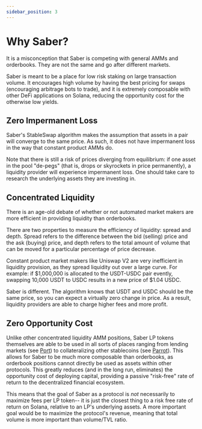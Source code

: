 ```yaml
---
sidebar_position: 3
---
```


# Why Saber?

It is a misconception that Saber is competing with general AMMs and orderbooks. They are not the same and go after different markets.

Saber is meant to be a place for low risk staking on large transaction volume. It encourages high volume by having the best pricing for swaps (encouraging arbitrage bots to trade), and it is extremely composable with other DeFi applications on Solana, reducing the opportunity cost for the otherwise low yields.

## Zero Impermanent Loss

Saber's StableSwap algorithm makes the assumption that assets in a pair will converge to the same price. As such, it does not have impermanent loss in the way that constant product AMMs do.

Note that there is still a risk of prices diverging from equilibrium: if one asset in the pool "de-pegs" (that is, drops or skyrockets in price permanently), a liquidity provider will experience impermanent loss. One should take care to research the underlying assets they are investing in.

## Concentrated Liquidity

There is an age-old debate of whether or not automated market makers are more efficient in providing liquidity than orderbooks.

There are two properties to measure the efficiency of liquidity: spread and depth. Spread refers to the difference between the bid (selling) price and the ask (buying) price, and depth refers to the total amount of volume that can be moved for a particular percentage of price decrease.

Constant product market makers like Uniswap V2 are very inefficient in liquidity provision, as they spread liquidity out over a large curve. For example: if $1,000,000 is allocated to the USDT-USDC pair evently, swapping 10,000 USDT to USDC results in a new price of $1.04 USDC.

Saber is different. The algorithm knows that USDT and USDC should be the same price, so you can expect a virtually zero change in price. As a result, liquidity providers are able to charge higher fees and more profit.

## Zero Opportunity Cost

Unlike other concentrated liquidity AMM positions, Saber LP tokens themselves are able to be used in all sorts of places ranging from lending markets (see [Port](https://port.finance)) to collateralizing other stablecoins (see [Parrot](https://parrot.fi)). This allows for Saber to be much more composable than orderbooks, as orderbook positions cannot directly be used as assets within other protocols. This greatly reduces (and in the long run, eliminates) the opportunity cost of deploying capital, providing a passive "risk-free" rate of return to the decentralized financial ecosystem.

This means that the goal of Saber as a protocol is _not_ necessarily to maximize fees per LP token-- it is just the closest thing to a risk free rate of return on Solana, relative to an LP's underlying assets. A more important goal would be to maximize the protocol's revenue, meaning that total volume is more important than volume/TVL ratio.
